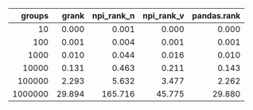 |   groups |   grank |   npi_rank_n |   npi_rank_v |   pandas.rank |
|---------:|--------:|-------------:|-------------:|--------------:|
|       10 |   0.000 |        0.001 |        0.000 |         0.000 |
|      100 |   0.001 |        0.004 |        0.001 |         0.001 |
|     1000 |   0.010 |        0.044 |        0.016 |         0.010 |
|    10000 |   0.131 |        0.463 |        0.211 |         0.143 |
|   100000 |   2.293 |        5.632 |        3.477 |         2.262 |
|  1000000 |  29.894 |      165.716 |       45.775 |        29.880 |